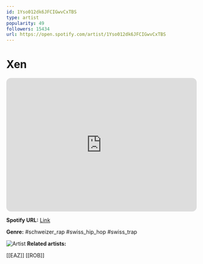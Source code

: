 ```yaml
---
id: 1Yso012dk6JFCIGwvCxTBS
type: artist
popularity: 49
followers: 15434
url: https://open.spotify.com/artist/1Yso012dk6JFCIGwvCxTBS
---
```

# Xen

<iframe style="border-radius:12px" src="https://open.spotify.com/embed/artist/1Yso012dk6JFCIGwvCxTBS" width="100%" height="352" frameBorder="0" allowfullscreen="" allow="autoplay; clipboard-write; encrypted-media; fullscreen; picture-in-picture" loading="lazy"></iframe>

**Spotify URL:** [Link](https://open.spotify.com/artist/1Yso012dk6JFCIGwvCxTBS)

**Genre:**  #schweizer_rap #swiss_hip_hop #swiss_trap

![Artist](https://i.scdn.co/image/ab6761610000e5ebcb59f410ef1a0c9b37c02067)
**Related artists:**

[[EAZ]]
[[ROB]]

